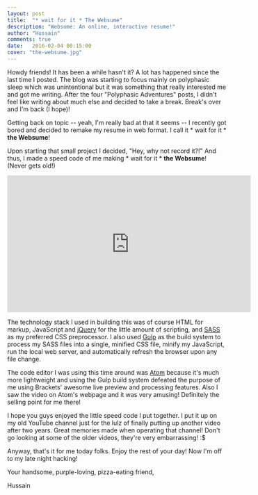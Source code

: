 ```yaml
---
layout: post
title:  "* wait for it * The Websume"
description: "Websume: An online, interactive resume!"
author: "Hussain"
comments: true
date:   2016-02-04 00:15:00
cover: "the-websume.jpg"
---
```


Howdy friends! It has been a while hasn't it? A lot has happened since the last time I posted. The blog was starting to focus mainly on polyphasic sleep which was unintentional but it was something that really interested me and got me writing. After the four "Polyphasic Adventures" posts, I didn't feel like writing about much else and decided to take a break. Break's over and I'm back (I hope)!

Getting back on topic -- yeah, I'm really bad at that it seems -- I recently got bored and decided to remake my resume in web format. I call it * wait for it * **the Websume**!

Upon starting that small project I decided, "Hey, why not record it?!" And thus, I made a speed code of me making * wait for it * **the Websume**! (Never gets old!)

<iframe width="560" height="315" src="https://www.youtube.com/embed/iJlzAPB1628" frameborder="0" allowfullscreen></iframe>

The technology stack I used in building this was of course HTML for markup, JavaScript and [jQuery](https://jquery.com/) for the little amount of scripting, and [SASS](http://sass-lang.com/) as my preferred CSS preprocessor. I also used [Gulp](http://gulpjs.com/) as the build system to process my SASS files into a single, minified CSS file, minify my JavaScript, run the local web server, and automatically refresh the browser upon any file change.

The code editor I was using this time around was [Atom](https://atom.io/) because it's much more lightweight and using the Gulp build system defeated the purpose of me using Brackets' awesome live preview and processing features. Also I saw the video on Atom's webpage and it was very amusing! Definitely the selling point for me there!

I hope you guys enjoyed the little speed code I put together. I put it up on my old YouTube channel just for the lulz of finally putting up another video after two years. Great memories made when operating that channel! Don't go looking at some of the older videos, they're very embarrassing! :$

Anyway, that's it for me today folks. Enjoy the rest of your day! Now I'm off to my late night hacking!

Your handsome, purple-loving, pizza-eating friend,

Hussain
